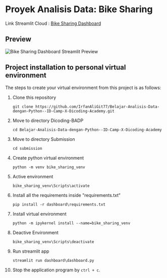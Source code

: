# Proyek Analisis Data: Bike Sharing 
Link Streamlit Cloud : [Bike Sharing Dashboard](https://irfan77-bike-share.streamlit.app/)

## Preview
![Bike Sharing Dashboard Streamlit Preview](https://raw.githubusercontent.com//IrfanAliGit77/Belajar-Analisis-Data-dengan-Python--ID-Camp-X-Dicoding-Academy/blob/main/submission/Capture%20App.PNG)


## Project installation to personal virtual environment
The steps to create your virtual environment from this project is as follows:

1. Clone this repository
   ```
   git clone https://github.com/IrfanAliGit77/Belajar-Analisis-Data-dengan-Python--ID-Camp-X-Dicoding-Academy.git
   ```

2. Move to directory Dicoding-BADP
   ```
   cd Belajar-Analisis-Data-dengan-Python--ID-Camp-X-Dicoding-Academy
   ```

3. Move to directory Submission
   ```
   cd submission
   ```

4. Create python virtual environment
   ```
   python -m venv bike_sharing_venv
   ```

5. Active environment
   ```
   bike_sharing_venv\Scripts\activate
   ```

6. Install all the requirements inside "requirements.txt"
   ```
   pip install -r dashboard\requirements.txt
   ```

7. Install virtual environment
   ```
   python -m ipykernel install --name=bike_sharing_venv
   ```

8. Deactive Environment
   ```
   bike_sharing_venv\Scripts\deactivate
   ```

9. Run streamlit app
   ```
   streamlit run dashboard\dashboard.py
   ```

10. Stop the application program by `ctrl + c`.
